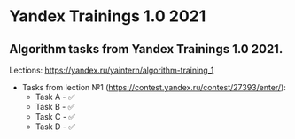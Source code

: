 # Yandex Trainings 1.0 2021
## Algorithm tasks from Yandex Trainings 1.0 2021. 
Lections: https://yandex.ru/yaintern/algorithm-training_1  
- Tasks from lection №1 (https://contest.yandex.ru/contest/27393/enter/):
    - Task A - ✅
    - Task B - ✅
    - Task C - ✅
    - Task D - ✅
